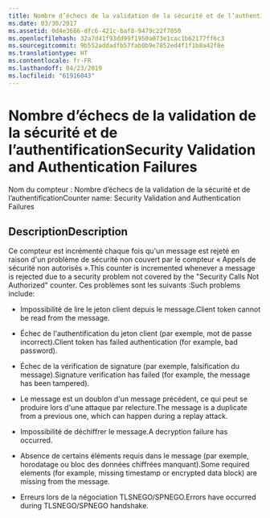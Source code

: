 ```yaml
---
title: Nombre d’échecs de la validation de la sécurité et de l’authentification
ms.date: 03/30/2017
ms.assetid: 0d4e3666-dfc6-421c-baf8-9479c22f7050
ms.openlocfilehash: 32a7d41f93dd99f1950a073e1cac1b62177ff6c3
ms.sourcegitcommit: 9b552addadfb57fab0b9e7852ed4f1f1b8a42f8e
ms.translationtype: HT
ms.contentlocale: fr-FR
ms.lasthandoff: 04/23/2019
ms.locfileid: "61916043"
---
```

# <a name="security-validation-and-authentication-failures"></a><span data-ttu-id="443a2-102">Nombre d’échecs de la validation de la sécurité et de l’authentification</span><span class="sxs-lookup"><span data-stu-id="443a2-102">Security Validation and Authentication Failures</span></span>
<span data-ttu-id="443a2-103">Nom du compteur : Nombre d’échecs de la validation de la sécurité et de l’authentification</span><span class="sxs-lookup"><span data-stu-id="443a2-103">Counter name: Security Validation and Authentication Failures</span></span>  
  
## <a name="description"></a><span data-ttu-id="443a2-104">Description</span><span class="sxs-lookup"><span data-stu-id="443a2-104">Description</span></span>  
 <span data-ttu-id="443a2-105">Ce compteur est incrémenté chaque fois qu'un message est rejeté en raison d'un problème de sécurité non couvert par le compteur « Appels de sécurité non autorisés ».</span><span class="sxs-lookup"><span data-stu-id="443a2-105">This counter is incremented whenever a message is rejected due to a security problem not covered by the "Security Calls Not Authorized" counter.</span></span> <span data-ttu-id="443a2-106">Ces problèmes sont les suivants :</span><span class="sxs-lookup"><span data-stu-id="443a2-106">Such problems include:</span></span>  
  
- <span data-ttu-id="443a2-107">Impossibilité de lire le jeton client depuis le message.</span><span class="sxs-lookup"><span data-stu-id="443a2-107">Client token cannot be read from the message.</span></span>  
  
- <span data-ttu-id="443a2-108">Échec de l'authentification du jeton client (par exemple, mot de passe incorrect).</span><span class="sxs-lookup"><span data-stu-id="443a2-108">Client token has failed authentication (for example, bad password).</span></span>  
  
- <span data-ttu-id="443a2-109">Échec de la vérification de signature (par exemple, falsification du message).</span><span class="sxs-lookup"><span data-stu-id="443a2-109">Signature verification has failed (for example, the message has been tampered).</span></span>  
  
- <span data-ttu-id="443a2-110">Le message est un doublon d'un message précédent, ce qui peut se produire lors d'une attaque par relecture.</span><span class="sxs-lookup"><span data-stu-id="443a2-110">The message is a duplicate from a previous one, which can happen during a replay attack.</span></span>  
  
- <span data-ttu-id="443a2-111">Impossibilité de déchiffrer le message.</span><span class="sxs-lookup"><span data-stu-id="443a2-111">A decryption failure has occurred.</span></span>  
  
- <span data-ttu-id="443a2-112">Absence de certains éléments requis dans le message (par exemple, horodatage ou bloc des données chiffrées manquant).</span><span class="sxs-lookup"><span data-stu-id="443a2-112">Some required elements (for example, missing timestamp or encrypted data block) are missing from the message.</span></span>  
  
- <span data-ttu-id="443a2-113">Erreurs lors de la négociation TLSNEGO/SPNEGO.</span><span class="sxs-lookup"><span data-stu-id="443a2-113">Errors have occurred during TLSNEGO/SPNEGO handshake.</span></span>
